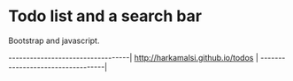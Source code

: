 # Todo list and a search bar
Bootstrap and javascript.

----------------------------------|
http://harkamalsi.github.io/todos |
----------------------------------|

